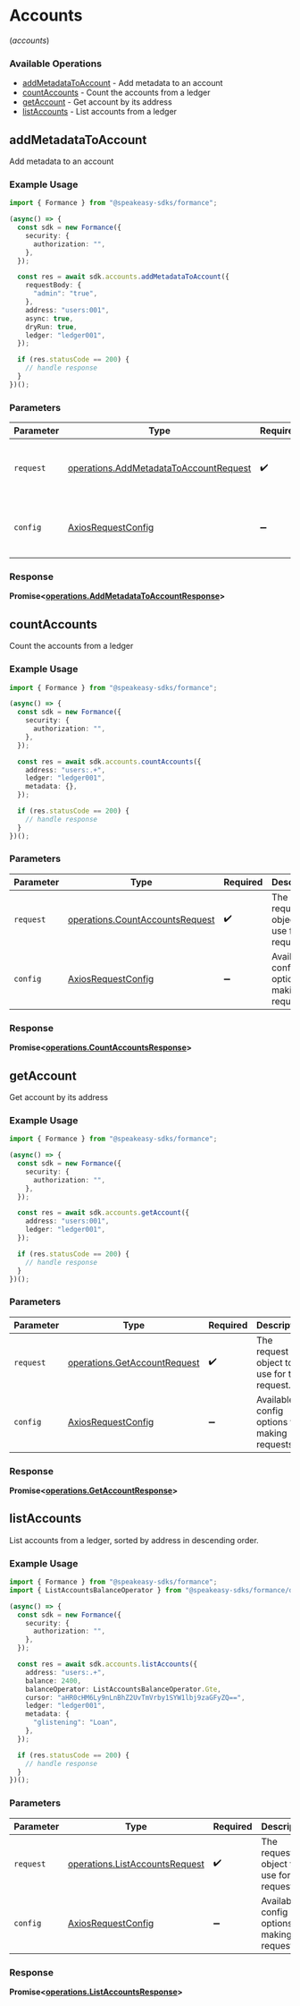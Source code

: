 # Accounts
(*accounts*)

### Available Operations

* [addMetadataToAccount](#addmetadatatoaccount) - Add metadata to an account
* [countAccounts](#countaccounts) - Count the accounts from a ledger
* [getAccount](#getaccount) - Get account by its address
* [listAccounts](#listaccounts) - List accounts from a ledger

## addMetadataToAccount

Add metadata to an account

### Example Usage

```typescript
import { Formance } from "@speakeasy-sdks/formance";

(async() => {
  const sdk = new Formance({
    security: {
      authorization: "",
    },
  });

  const res = await sdk.accounts.addMetadataToAccount({
    requestBody: {
      "admin": "true",
    },
    address: "users:001",
    async: true,
    dryRun: true,
    ledger: "ledger001",
  });

  if (res.statusCode == 200) {
    // handle response
  }
})();
```

### Parameters

| Parameter                                                                                        | Type                                                                                             | Required                                                                                         | Description                                                                                      |
| ------------------------------------------------------------------------------------------------ | ------------------------------------------------------------------------------------------------ | ------------------------------------------------------------------------------------------------ | ------------------------------------------------------------------------------------------------ |
| `request`                                                                                        | [operations.AddMetadataToAccountRequest](../../models/operations/addmetadatatoaccountrequest.md) | :heavy_check_mark:                                                                               | The request object to use for the request.                                                       |
| `config`                                                                                         | [AxiosRequestConfig](https://axios-http.com/docs/req_config)                                     | :heavy_minus_sign:                                                                               | Available config options for making requests.                                                    |


### Response

**Promise<[operations.AddMetadataToAccountResponse](../../models/operations/addmetadatatoaccountresponse.md)>**


## countAccounts

Count the accounts from a ledger

### Example Usage

```typescript
import { Formance } from "@speakeasy-sdks/formance";

(async() => {
  const sdk = new Formance({
    security: {
      authorization: "",
    },
  });

  const res = await sdk.accounts.countAccounts({
    address: "users:.+",
    ledger: "ledger001",
    metadata: {},
  });

  if (res.statusCode == 200) {
    // handle response
  }
})();
```

### Parameters

| Parameter                                                                          | Type                                                                               | Required                                                                           | Description                                                                        |
| ---------------------------------------------------------------------------------- | ---------------------------------------------------------------------------------- | ---------------------------------------------------------------------------------- | ---------------------------------------------------------------------------------- |
| `request`                                                                          | [operations.CountAccountsRequest](../../models/operations/countaccountsrequest.md) | :heavy_check_mark:                                                                 | The request object to use for the request.                                         |
| `config`                                                                           | [AxiosRequestConfig](https://axios-http.com/docs/req_config)                       | :heavy_minus_sign:                                                                 | Available config options for making requests.                                      |


### Response

**Promise<[operations.CountAccountsResponse](../../models/operations/countaccountsresponse.md)>**


## getAccount

Get account by its address

### Example Usage

```typescript
import { Formance } from "@speakeasy-sdks/formance";

(async() => {
  const sdk = new Formance({
    security: {
      authorization: "",
    },
  });

  const res = await sdk.accounts.getAccount({
    address: "users:001",
    ledger: "ledger001",
  });

  if (res.statusCode == 200) {
    // handle response
  }
})();
```

### Parameters

| Parameter                                                                    | Type                                                                         | Required                                                                     | Description                                                                  |
| ---------------------------------------------------------------------------- | ---------------------------------------------------------------------------- | ---------------------------------------------------------------------------- | ---------------------------------------------------------------------------- |
| `request`                                                                    | [operations.GetAccountRequest](../../models/operations/getaccountrequest.md) | :heavy_check_mark:                                                           | The request object to use for the request.                                   |
| `config`                                                                     | [AxiosRequestConfig](https://axios-http.com/docs/req_config)                 | :heavy_minus_sign:                                                           | Available config options for making requests.                                |


### Response

**Promise<[operations.GetAccountResponse](../../models/operations/getaccountresponse.md)>**


## listAccounts

List accounts from a ledger, sorted by address in descending order.

### Example Usage

```typescript
import { Formance } from "@speakeasy-sdks/formance";
import { ListAccountsBalanceOperator } from "@speakeasy-sdks/formance/dist/sdk/models/operations";

(async() => {
  const sdk = new Formance({
    security: {
      authorization: "",
    },
  });

  const res = await sdk.accounts.listAccounts({
    address: "users:.+",
    balance: 2400,
    balanceOperator: ListAccountsBalanceOperator.Gte,
    cursor: "aHR0cHM6Ly9nLnBhZ2UvTmVrby1SYW1lbj9zaGFyZQ==",
    ledger: "ledger001",
    metadata: {
      "glistening": "Loan",
    },
  });

  if (res.statusCode == 200) {
    // handle response
  }
})();
```

### Parameters

| Parameter                                                                        | Type                                                                             | Required                                                                         | Description                                                                      |
| -------------------------------------------------------------------------------- | -------------------------------------------------------------------------------- | -------------------------------------------------------------------------------- | -------------------------------------------------------------------------------- |
| `request`                                                                        | [operations.ListAccountsRequest](../../models/operations/listaccountsrequest.md) | :heavy_check_mark:                                                               | The request object to use for the request.                                       |
| `config`                                                                         | [AxiosRequestConfig](https://axios-http.com/docs/req_config)                     | :heavy_minus_sign:                                                               | Available config options for making requests.                                    |


### Response

**Promise<[operations.ListAccountsResponse](../../models/operations/listaccountsresponse.md)>**


